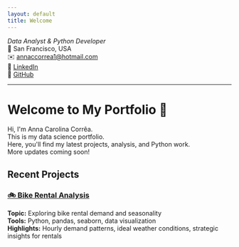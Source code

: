 ```yaml
---
layout: default
title: Welcome
---
```


_Data Analyst & Python Developer_  
📍 San Francisco, USA  
✉️ [annaccorrea1@hotmail.com](mailto:annaccorrea1@hotmail.com)  
🔗 [LinkedIn](https://www.linkedin.com/in/annaccorrea/)  
🐙 [GitHub](https://github.com/annacrr)

---

# Welcome to My Portfolio 👋

Hi, I'm Anna Carolina Corrêa.  
This is my data science portfolio.  
Here, you'll find my latest projects, analysis, and Python work.  
More updates coming soon!

## Recent Projects

### [🚲 Bike Rental Analysis](./projects/bikes)

**Topic:** Exploring bike rental demand and seasonality  
**Tools:** Python, pandas, seaborn, data visualization  
**Highlights:** Hourly demand patterns, ideal weather conditions, strategic insights for rentals  
